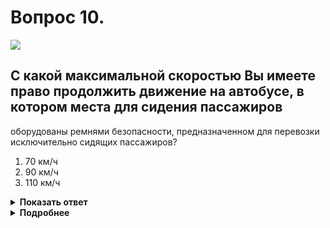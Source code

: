 # Вопрос 10.

![](https://s.drom.ru/i24228/pdd/tickets/2016/1543885535.jpg)

## С какой максимальной скоростью Вы имеете право продолжить движение на автобусе, в котором места для сидения пассажиров
оборудованы ремнями безопасности, предназначенном для перевозки исключительно сидящих пассажиров?

1. 70 км/ч
2. 90 км/ч
3. 110 км/ч

<details>
<summary><b>Показать ответ</b></summary>
Правильный ответ: 2
</details>
<details>
<summary><b>Подробнее</b></summary>
На автомагистрали разрешается более скоростное движение. Указанным транспортным средствам на автомагистрали допускается движение со скоростью не более 90 км/ч. 
(«Дорожные знаки» 5.1. «Автомагистраль», пункт 10.3 ПДД)
</details>